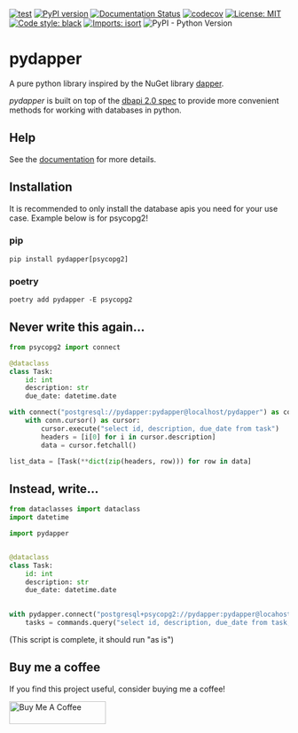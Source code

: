 [![test](https://github.com/zschumacher/pydapper/actions/workflows/test.yml/badge.svg)](https://github.com/zschumacher/pydapper/actions/workflows/test.yml)
[![PyPI version](https://badge.fury.io/py/pydapper.svg)](https://badge.fury.io/py/pydapper)
[![Documentation Status](https://readthedocs.org/projects/pydapper/badge/?version=latest)](https://pydapper.readthedocs.io/en/latest/?badge=latest)
[![codecov](https://codecov.io/gh/zschumacher/pydapper/branch/main/graph/badge.svg?token=3X1IR81HL2)](https://codecov.io/gh/zschumacher/pydapper)
[![License: MIT](https://img.shields.io/badge/License-MIT-yellow.svg)](https://opensource.org/licenses/MIT)
[![Code style: black](https://img.shields.io/badge/code%20style-black-000000.svg)](https://github.com/psf/black)
[![Imports: isort](https://img.shields.io/badge/%20imports-isort-%231674b1?style=flat&labelColor=ef8336)](https://pycqa.github.io/isort/)
![PyPI - Python Version](https://img.shields.io/pypi/pyversions/pydapper)

# pydapper
A pure python library inspired by the NuGet library [dapper](https://dapper-tutorial.net).

*pydapper* is built on top of the [dbapi 2.0 spec](https://www.python.org/dev/peps/pep-0249/)
to provide more convenient methods for working with databases in python.

## Help
See the [documentation](https://pydapper.readthedocs.io/en/latest/) for more details.

## Installation
It is recommended to only install the database apis you need for your use case.  Example below is for psycopg2!
### pip
```console
pip install pydapper[psycopg2]
```

### poetry
```console
poetry add pydapper -E psycopg2
```

## Never write this again...
```python
from psycopg2 import connect

@dataclass
class Task:
    id: int
    description: str
    due_date: datetime.date

with connect("postgresql://pydapper:pydapper@localhost/pydapper") as conn:
    with conn.cursor() as cursor:
        cursor.execute("select id, description, due_date from task")
        headers = [i[0] for i in cursor.description]
        data = cursor.fetchall()

list_data = [Task(**dict(zip(headers, row))) for row in data]
```

## Instead, write...
```python
from dataclasses import dataclass
import datetime

import pydapper


@dataclass
class Task:
    id: int
    description: str
    due_date: datetime.date

    
with pydapper.connect("postgresql+psycopg2://pydapper:pydapper@locahost/pydapper") as commands:
    tasks = commands.query("select id, description, due_date from task;", model=Task)
```
(This script is complete, it should run "as is")

## Buy me a coffee
If you find this project useful, consider buying me a coffee!  

<a href="https://www.buymeacoffee.com/zachschumacher" target="_blank"><img src="https://cdn.buymeacoffee.com/buttons/default-orange.png" alt="Buy Me A Coffee" height="41" width="174"></a>
